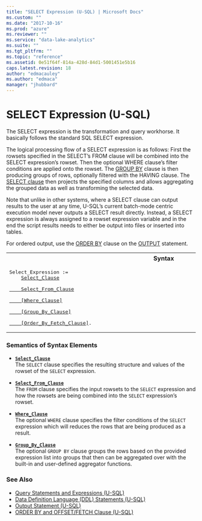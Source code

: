 ```yaml
---
title: "SELECT Expression (U-SQL) | Microsoft Docs"
ms.custom: ""
ms.date: "2017-10-16"
ms.prod: "azure"
ms.reviewer: ""
ms.service: "data-lake-analytics"
ms.suite: ""
ms.tgt_pltfrm: ""
ms.topic: "reference"
ms.assetid: 0e51f64f-814a-428d-84d1-5001451e5b16
caps.latest.revision: 18
author: "edmacauley"
ms.author: "edmaca"
manager: "jhubbard"
---
```

# SELECT Expression (U-SQL)
The SELECT expression is the transformation and query workhorse. It basically follows the standard SQL SELECT expression.  
  
The logical processing flow of a SELECT expression is as follows: First the rowsets specified in the SELECT’s FROM clause will be combined into the SELECT expression’s rowset. Then the optional WHERE clause’s filter conditions are applied onto the rowset. The [GROUP BY](group-by-and-having-clauses-u-sql.md) clause is then producing groups of rows, optionally filtered with the HAVING clause. The [SELECT clause](select-clause-u-sql.md) then projects the specified columns and allows aggregating the grouped data as well as transforming the selected data. 
  
Note that unlike in other systems, where a SELECT clause can output results to the user at any time, U-SQL’s current batch-mode centric execution model never outputs a SELECT result directly. Instead, a SELECT expression is always assigned to a rowset expression variable and in the end the script results needs to either be output into files or inserted into tables.  

For ordered output, use the [ORDER BY](output-statement-u-sql.md#OBOFC) clause on the [OUTPUT](output-statement-u-sql.md) statement.


<table><th>Syntax</th><tr><td><pre>
Select_Expression :=                                                                                     
    <a href="select-clause-u-sql.md">Select_Clause</a><br /> 
<a href="from-clause-u-sql.md">    Select_From_Clause</a><br />  
<a href="where-clause-u-sql.md">    [Where_Clause]</a><br />  
<a href="group-by-and-having-clauses-u-sql.md">    [Group_By_Clause]</a><br />  
<a href="order-by-and-offset-fetch-clauses-u-sql.md">    [Order_By_Fetch_Clause]</a>.
</pre></td></tr></table>
  
### Semantics of Syntax Elements    
-   [**`Select_Clause`**](select-clause-u-sql.md)  
    The `SELECT` clause specifies the resulting structure and values of the rowset of the `SELECT` expression.  
  
-   [**`Select_From_Clause`**](from-clause-u-sql.md)  
    The `FROM` clause specifies the input rowsets to the `SELECT` expression and how the rowsets are being combined into the `SELECT` expression’s rowset.  
  
-   [**`Where_Clause`**](where-clause-u-sql.md)   
    The optional `WHERE` clause specifies the filter conditions of the `SELECT` expression which will reduces the rows that are being produced as a result.  
  
-   [**`Group_By_Clause`**](group-by-and-having-clauses-u-sql.md)    
    The optional `GROUP BY` clause groups the rows based on the provided expression list into groups that then can be aggregated over with the built-in and user-defined aggregator functions.  
  
 
### See Also 
* [Query Statements and Expressions (U-SQL)](query-statements-and-expressions-u-sql.md) 
* [Data Definition Language (DDL) Statements (U-SQL)](data-definition-language-ddl-statements-u-sql.md)   
* [Output Statement (U-SQL)](output-statement-u-sql.md) 
* [ORDER BY and OFFSET/FETCH Clause (U-SQL)](order-by-and-offset-fetch-clause-u-sql.md) 
 
